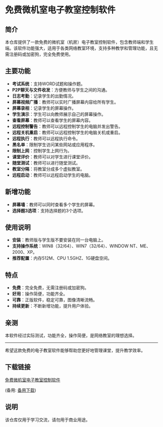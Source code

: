 # 免费微机室电子教室控制软件

## 简介

本仓库提供了一款免费的微机室（机房）电子教室控制软件，包含教师端和学生端。该软件功能强大，适用于各类网络教室环境，支持多种教学和管理功能，且无需注册码或加密狗，完全免费使用。

## 主要功能

- **考试系统**：支持WORD试题和操作题。
- **P2P聊天与文件收发**：方便教师与学生之间的沟通。
- **日志考勤**：记录学生的出勤情况。
- **屏幕视频广播**：教师可以实时广播屏幕内容给所有学生。
- **屏幕录相**：记录学生的屏幕操作。
- **学生演示**：学生可以向教师展示自己的屏幕操作。
- **查看屏幕**：教师可以查看学生的屏幕内容。
- **远程控制警告**：教师可以远程控制学生的电脑并发出警告。
- **远程关机重启**：教师可以远程控制学生的电脑关机或重启。
- **远程执行**：教师可以远程执行命令。
- **黑名单**：限制学生访问某些网站或应用程序。
- **限制上网**：控制学生上网行为。
- **课堂评价**：教师可以对学生进行课堂评价。
- **随堂测试**：教师可以进行随堂测试。
- **教室分隔**：将教室分成多个虚拟教室。
- **远程启动**：教师可以远程启动学生的电脑。

## 新增功能

- **屏幕墙**：教师可以同时查看多个学生的屏幕。
- **选择题3选项**：支持选择题的3个选项。

## 使用说明

- **安装**：教师版与学生版不要安装在同一台电脑上。
- **支持操作系统**：WIN8（32/64）、WIN7（32/64）、WINDOW NT、ME、2000、XP。
- **推荐配置**：内存512M、CPU 1.5GHZ、1G硬盘空间。

## 特点

- **免费**：完全免费，无需注册码或加密狗。
- **好用**：操作简便，功能齐全。
- **可靠**：正版软件，稳定可靠，图像清晰流畅。
- **持续更新**：不断新增功能，提升用户体验。

## 亲测

本软件经过实际测试，功能齐全，操作简便，是网络教室的理想选择。

---

希望这款免费的电子教室软件能够帮助您更好地管理课堂，提升教学效率。

## 下载链接
[免费微机室电子教室控制软件](https://pan.quark.cn/s/27191919d6b9) 

(备用: [备用下载](https://pan.baidu.com/s/1Sfh-3VIgNmtQl36a4h9Zog?pwd=1234))

## 说明

该仓库仅用于学习交流，请勿用于商业用途。
